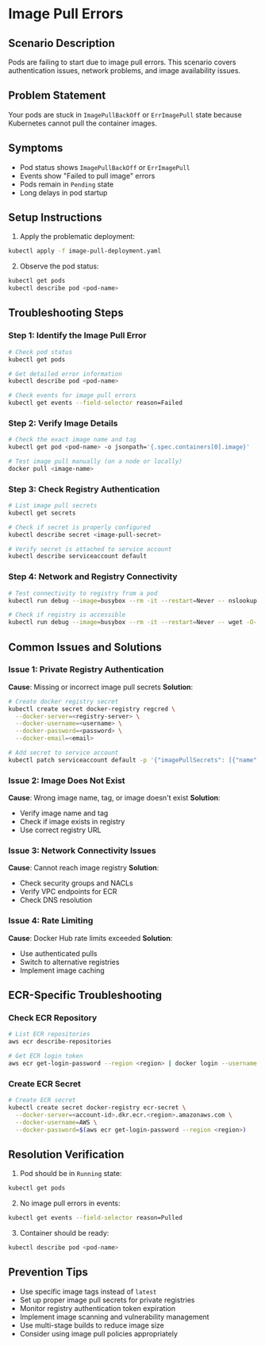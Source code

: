 # Image Pull Errors

## Scenario Description
Pods are failing to start due to image pull errors. This scenario covers authentication issues, network problems, and image availability issues.

## Problem Statement
Your pods are stuck in `ImagePullBackOff` or `ErrImagePull` state because Kubernetes cannot pull the container images.

## Symptoms
- Pod status shows `ImagePullBackOff` or `ErrImagePull`
- Events show "Failed to pull image" errors
- Pods remain in `Pending` state
- Long delays in pod startup

## Setup Instructions

1. Apply the problematic deployment:
```bash
kubectl apply -f image-pull-deployment.yaml
```

2. Observe the pod status:
```bash
kubectl get pods
kubectl describe pod <pod-name>
```

## Troubleshooting Steps

### Step 1: Identify the Image Pull Error
```bash
# Check pod status
kubectl get pods

# Get detailed error information
kubectl describe pod <pod-name>

# Check events for image pull errors
kubectl get events --field-selector reason=Failed
```

### Step 2: Verify Image Details
```bash
# Check the exact image name and tag
kubectl get pod <pod-name> -o jsonpath='{.spec.containers[0].image}'

# Test image pull manually (on a node or locally)
docker pull <image-name>
```

### Step 3: Check Registry Authentication
```bash
# List image pull secrets
kubectl get secrets

# Check if secret is properly configured
kubectl describe secret <image-pull-secret>

# Verify secret is attached to service account
kubectl describe serviceaccount default
```

### Step 4: Network and Registry Connectivity
```bash
# Test connectivity to registry from a pod
kubectl run debug --image=busybox --rm -it --restart=Never -- nslookup <registry-domain>

# Check if registry is accessible
kubectl run debug --image=busybox --rm -it --restart=Never -- wget -O- <registry-url>
```

## Common Issues and Solutions

### Issue 1: Private Registry Authentication
**Cause**: Missing or incorrect image pull secrets
**Solution**:
```bash
# Create docker registry secret
kubectl create secret docker-registry regcred \
  --docker-server=<registry-server> \
  --docker-username=<username> \
  --docker-password=<password> \
  --docker-email=<email>

# Add secret to service account
kubectl patch serviceaccount default -p '{"imagePullSecrets": [{"name": "regcred"}]}'
```

### Issue 2: Image Does Not Exist
**Cause**: Wrong image name, tag, or image doesn't exist
**Solution**:
- Verify image name and tag
- Check if image exists in registry
- Use correct registry URL

### Issue 3: Network Connectivity Issues
**Cause**: Cannot reach image registry
**Solution**:
- Check security groups and NACLs
- Verify VPC endpoints for ECR
- Check DNS resolution

### Issue 4: Rate Limiting
**Cause**: Docker Hub rate limits exceeded
**Solution**:
- Use authenticated pulls
- Switch to alternative registries
- Implement image caching

## ECR-Specific Troubleshooting

### Check ECR Repository
```bash
# List ECR repositories
aws ecr describe-repositories

# Get ECR login token
aws ecr get-login-password --region <region> | docker login --username AWS --password-stdin <account-id>.dkr.ecr.<region>.amazonaws.com
```

### Create ECR Secret
```bash
# Create ECR secret
kubectl create secret docker-registry ecr-secret \
  --docker-server=<account-id>.dkr.ecr.<region>.amazonaws.com \
  --docker-username=AWS \
  --docker-password=$(aws ecr get-login-password --region <region>)
```

## Resolution Verification

1. Pod should be in `Running` state:
```bash
kubectl get pods
```

2. No image pull errors in events:
```bash
kubectl get events --field-selector reason=Pulled
```

3. Container should be ready:
```bash
kubectl describe pod <pod-name>
```

## Prevention Tips

- Use specific image tags instead of `latest`
- Set up proper image pull secrets for private registries
- Monitor registry authentication token expiration
- Implement image scanning and vulnerability management
- Use multi-stage builds to reduce image size
- Consider using image pull policies appropriately
